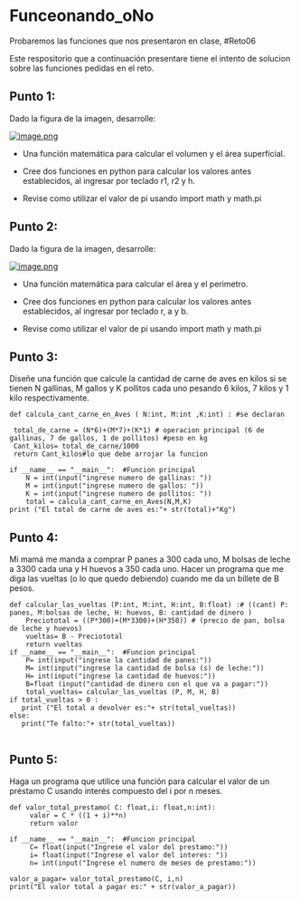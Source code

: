 # Funceonando_oNo
Probaremos las funciones que nos presentaron en clase, #Reto06 

Este respositorio que a continuación presentare tiene el intento de solucion sobre las funciones pedidas en el reto.

## Punto 1:
Dado la figura de la imagen, desarrolle:

[![image.png](https://i.postimg.cc/xdtdGZF3/image.png)](https://postimg.cc/xkNYn6QX)

- Una función matemática para calcular el volumen y el área superficial.

- Cree dos funciones en python para calcular los valores antes establecidos, al ingresar por teclado r1, r2 y h.

- Revise como utilizar el valor de pi usando import math y math.pi

## Punto 2:

Dado la figura de la imagen, desarrolle:

[![image.png](https://i.postimg.cc/GmM2GNfJ/image.png)](https://postimg.cc/WdkTP9Th)

- Una función matemática para calcular el área y el perimetro.

- Cree dos funciones en python para calcular los valores antes establecidos, al ingresar por teclado r, a y b.

- Revise como utilizar el valor de pi usando import math y math.pi

## Punto 3:

Diseñe una función que calcule la cantidad de carne de aves en kilos si se tienen N gallinas, M gallos y K pollitos cada uno pesando 6 kilos, 7 kilos y 1 kilo respectivamente.

```
def calcula_cant_carne_en_Aves ( N:int, M:int ,K:int) : #se declaran

 total_de_carne = (N*6)+(M*7)+(K*1) # operacion principal (6 de gallinas, 7 de gallos, 1 de pollitos) #peso en kg
 Cant_kilos= total_de_carne/1000
 return Cant_kilos#lo que debe arrojar la funcion

if __name__ == "__main__":  #Funcion principal
    N = int(input("ingrese numero de gallinas: "))
    M = int(input("ingrese numero de gallos: "))
    K = int(input("ingrese numero de pollitos: "))
    total = calcula_cant_carne_en_Aves(N,M,K)
print ("El total de carne de aves es:"+ str(total)+"Kg")

```
## Punto 4:
Mi mamá me manda a comprar P panes a 300 cada uno, M bolsas de leche a 3300 cada una y H huevos a 350 cada uno. Hacer un programa que me diga las vueltas (o lo que quedo debiendo) cuando me da un billete de B pesos.

```
def calcular_las_vueltas (P:int, M:int, H:int, B:float) :# ((cant) P: panes, M:bolsas de leche, H: huevos, B: cantidad de dinero )
    Preciototal = ((P*300)+(M*3300)+(H*350)) # (precio de pan, bolsa de leche y huevos)
    vueltas= B - Preciototal
    return vueltas
if __name__ == "__main__":  #Funcion principal
    P= int(input("ingrese la cantidad de panes:"))
    M= int(input("ingrese la cantidad de bolsa (s) de leche:"))
    H= int(input("ingrese la cantidad de huevos:"))
    B=float (input("cantidad de dinero con el que va a pagar:"))
    total_vueltas= calcular_las_vueltas (P, M, H, B)
if total_vueltas > 0 :
   print ("El total a devolver es:"+ str(total_vueltas))
else:
   print("Te falto:"+ str(total_vueltas))
   
```

## Punto 5:
Haga un programa que utilice una función para calcular el valor de un préstamo C usando interés compuesto del i por n meses.

```
def valor_total_prestamo( C: float,i: float,n:int):
     valor = C * ((1 + i)**n)
     return valor

if __name__ == "__main__":  #Funcion principal
     C= float(input("Ingrese el valor del prestamo:"))
     i= float(input("Ingrese el valor del interes: "))
     n= int(input("Ingrese el numero de meses de prestamo:"))

valor_a_pagar= valor_total_prestamo(C, i,n)
print("El valor total a pagar es:" + str(valor_a_pagar))

```


